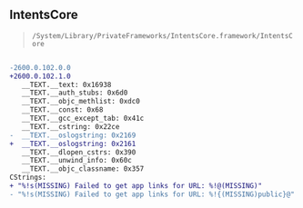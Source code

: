 ## IntentsCore

> `/System/Library/PrivateFrameworks/IntentsCore.framework/IntentsCore`

```diff

-2600.0.102.0.0
+2600.0.102.1.0
   __TEXT.__text: 0x16938
   __TEXT.__auth_stubs: 0x6d0
   __TEXT.__objc_methlist: 0xdc0
   __TEXT.__const: 0x68
   __TEXT.__gcc_except_tab: 0x41c
   __TEXT.__cstring: 0x22ce
-  __TEXT.__oslogstring: 0x2169
+  __TEXT.__oslogstring: 0x2161
   __TEXT.__dlopen_cstrs: 0x390
   __TEXT.__unwind_info: 0x60c
   __TEXT.__objc_classname: 0x357
CStrings:
+ "%!s(MISSING) Failed to get app links for URL: %!@(MISSING)"
- "%!s(MISSING) Failed to get app links for URL: %!{(MISSING)public}@"

```
